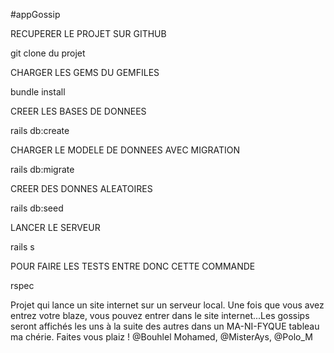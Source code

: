 #appGossip

RECUPERER LE PROJET SUR GITHUB

git clone du projet 

CHARGER LES GEMS DU GEMFILES

bundle install

CREER LES BASES DE DONNEES

rails db:create

CHARGER LE MODELE DE DONNEES AVEC MIGRATION 

rails db:migrate

CREER DES DONNES ALEATOIRES

rails db:seed

LANCER LE SERVEUR

rails s

POUR FAIRE LES TESTS ENTRE DONC CETTE COMMANDE

rspec

Projet qui lance un site internet sur un serveur local. 
Une fois que vous avez entrez votre blaze, vous pouvez entrer dans le site internet...Les gossips seront affichés les uns à la suite des autres dans un MA-NI-FYQUE tableau ma chérie. 
Faites vous plaiz !
@Bouhlel Mohamed, @MisterAys, @Polo_M

